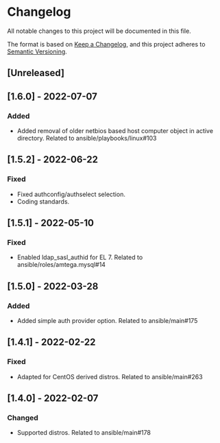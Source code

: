 # Changelog
All notable changes to this project will be documented in this file.

The format is based on [Keep a Changelog](https://keepachangelog.com/en/1.0.0/),
and this project adheres to [Semantic Versioning](https://semver.org/spec/v2.0.0.html).

## [Unreleased]

## [1.6.0] - 2022-07-07
### Added
- Added removal of older netbios based host computer object in active directory. Related to ansible/playbooks/linux#103

## [1.5.2] - 2022-06-22
### Fixed
- Fixed authconfig/authselect selection.
- Coding standards.

## [1.5.1] - 2022-05-10
### Fixed
- Enabled ldap_sasl_authid for EL 7. Related to ansible/roles/amtega.mysql#14

## [1.5.0] - 2022-03-28
### Added
- Added simple auth provider option. Related to ansible/main#175

## [1.4.1] - 2022-02-22
### Fixed
- Adapted for CentOS derived distros. Related to ansible/main#263

## [1.4.0] - 2022-02-07
### Changed
- Supported distros. Related to ansible/main#178
